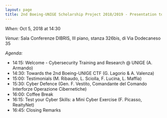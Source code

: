 ```yaml
---
layout: page
title: 2nd Boeing-UNIGE Scholarship Project 2018/2019 - Presentation to Students
---
```


*When:* Oct 5, 2018 at 14:30

*Venue:* Sala Conferenze DIBRIS, III piano, stanza 326bis, di Via Dodecaneso 35

*Agenda:*

* 14:15: Welcome - Cybersecurity Training and Research @ UNIGE  (A. Armando)
* 14:30: Towards the 2nd Boeing-UNIGE CTF (G. Lagorio & A. Valenza) 
* 15:00: Testimonials (M. Ribaudo, L. Sciolla, F. Lucina, L. Maffia)
* 15:30: Cyber Defence (Gen. F. Vestito, Comandante del Comando Interforze Operazione Cibernetiche) 
* 16:00: Coffee Break
* 16:15: Test your Cyber Skills: a Mini Cyber Exercise (F. Picasso, ReaityNet)
* 16:45: Closing Remarks


